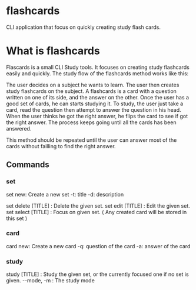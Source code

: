 # flashcards
CLI application that focus on quickly creating study flash cards. 

# What is flashcards
Flascards is a small CLI Study tools. It focuses on creating study flashcards easily and quickly.
The study flow of the flashcards method works like this:

The user decides on a subject he wants to learn.
The user then creates study flashcards on the subject. A flashcards is a card with a question written on one of its side, and the answer on the other.
Once the user has a good set of cards, he can starts studying it. To study, the user just take a card, read the question then attempt to answer the question in his
head. When the user thinks he got the right answer, he flips the card to see if got the right answer.
The process keeps going until all the cards has been answered.

This method should be repeated until the user can answer most of the cards without failling to find the right answer.

## Commands

### set
set new: Create a new set
    -t: title
    -d: description

set delete [TITLE] : Delete the given set.
set edit [TITLE] : Edit the given set.
set select [TITLE] : Focus on given set. ( Any created card will be stored in this set )

### card
card new: Create a new card
    -q: question of the card
    -a: answer of the card

### study
study [TITLE] : Study the given set, or the currently focused one if no set is given.
    --mode, -m : The study mode 
